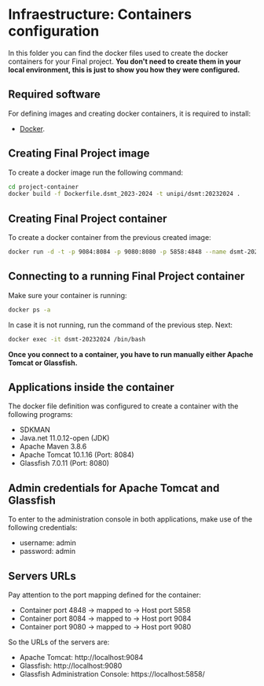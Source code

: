 
# Infraestructure: Containers configuration

In this folder you can find the docker files used to create the docker containers for your Final project. 
**You don't need to create them in your local environment, this is just to show you how they were configured.**

## Required software

For defining images and creating docker containers, it is required to install:

- [Docker](https://docs.docker.com/get-docker/).

## Creating Final Project image

To create a docker image run the following command:

```sh
cd project-container
docker build -f Dockerfile.dsmt_2023-2024 -t unipi/dsmt:20232024 .
```

## Creating Final Project container

To create a docker container from the previous created image:

```sh
docker run -d -t -p 9084:8084 -p 9080:8080 -p 5858:4848 --name dsmt-20232024 unipi/dsmt:20232024
```

## Connecting to a running Final Project container

Make sure your container is running:

```sh
docker ps -a
```
In case it is not running, run the command of the previous step. Next:

```sh
docker exec -it dsmt-20232024 /bin/bash
```

**Once you connect to a container, you have to run manually either Apache Tomcat or Glassfish.**

## Applications inside the container

The docker file definition was configured to create a container with the following programs:

- SDKMAN
- Java.net 11.0.12-open (JDK)
- Apache Maven 3.8.6
- Apache Tomcat 10.1.16 (Port: 8084)
- Glassfish 7.0.11 (Port: 8080)

## Admin credentials for Apache Tomcat and Glassfish

To enter to the administration console in both applications, make use of the following credentials:

* username: admin
* password: admin

## Servers URLs

Pay attention to the port mapping defined for the container:

- Container port 4848 -> mapped to -> Host port 5858
- Container port 8084 -> mapped to -> Host port 9084
- Container port 9080 -> mapped to -> Host port 9080

So the URLs of the servers are:

- Apache Tomcat:    http://localhost:9084
- Glassfish:        http://localhost:9080
- Glassfish Administration Console: https://localhost:5858/

